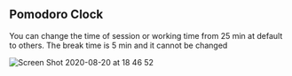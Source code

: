 ## Pomodoro Clock

You can change the time of session or working time from 25 min at default 
to others.
The break time is 5 min and it cannot be changed

![Screen Shot 2020-08-20 at 18 46 52](https://user-images.githubusercontent.com/39401418/90843055-957c6f80-e315-11ea-9530-ce3181ad3aa4.png)
